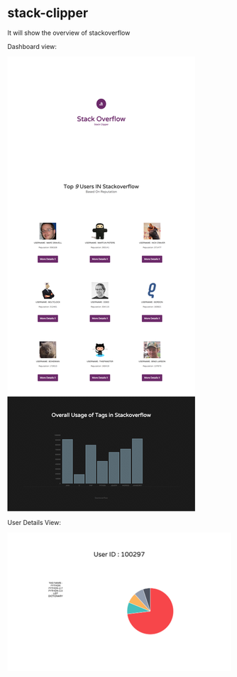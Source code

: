 # stack-clipper
It will show the overview of stackoverflow 

Dashboard view:

![alt tag](https://github.com/yokesharun/stack-clipper/blob/master/screenshots/dashboard.png)

User Details View:

![alt tag](https://github.com/yokesharun/stack-clipper/blob/master/screenshots/user_details.png)
